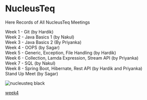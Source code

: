 # NucleusTeq
Here Records of All NucleusTeq Meetings

Week 1 - Git (by Hardik) <br>
Week 2 - Java Basics 1 (by Nakul) <br>
Week 3 - Java Basics 2 (By Priyanka) <br>
Week 4 - OOPS (by Sagar) <br>
Week 5 - Generic, Exception, File Handling (by Hardik) <br>
Week 6 - Collection, Lamda Expression, Stream API (by Priyanka) <br>
Week 7 - SQL (by Nakul) <br>
Week 8 - Spring Boot, Hibernate, Rest API (by Hardik and Priyanka) <br>
Stand Up Meet (by Sagar) <br>

![nucleusteq black](https://user-images.githubusercontent.com/70679523/227516319-5db3d3a3-b1c6-48ae-9ab8-53ea5570e717.png)

[week4](https://github.com/Madhur-Jatiya/NucleusTeq/tree/week4)
